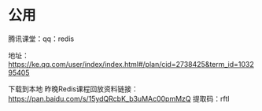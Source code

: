 # 公用

腾讯课堂：qq：redis 

地址：https://ke.qq.com/user/index/index.html#/plan/cid=2738425&term_id=103295405

下载到本地 
昨晚Redis课程回放资料链接：https://pan.baidu.com/s/15ydQRcbK_b3uMAc00pmMzQ 
提取码：rftl 



